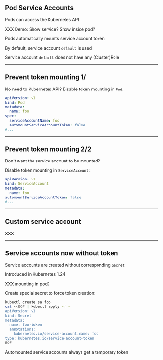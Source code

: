 ## Pod Service Accounts

Pods can access the Kubernetes API

XXX Demo: Show service? Show inside pod?

Pods automatically mounts service account token

By default, service account `default` is used

Service account `default` does not have any (Cluster)Role

---

## Prevent token mounting 1/

No need to Kubernetes API? Disable token mounting in `Pod`:

```yaml [2,7]
apiVersion: v1
kind: Pod
metadata:
  name: foo
spec:
  serviceAccountName: foo
  automountServiceAccountToken: false
#...
```

---

## Prevent token mounting 2/2

Don't want the service account to be mounted?

Disable token mounting in `ServiceAccount`:

```yaml [2,5]
apiVersion: v1
kind: ServiceAccount
metadata:
  name: foo
automountServiceAccountToken: false
#...
```

---

## Custom service account

XXX

---

## Service accounts now without token

Service accounts are created without corresponding `Secret` [](https://kubernetes.io/docs/concepts/configuration/secret/#service-account-token-secrets)

Introduced in Kubernetes 1.24

XXX mounting in pod?

Create special secret to force token creation:

```bash [2,7-9]
kubectl create sa foo
cat <<EOF | kubectl apply -f -
apiVersion: v1
kind: Secret
metadata:
  name: foo-token
  annotations:
    kubernetes.io/service-account.name: foo
type: kubernetes.io/service-account-token
EOF
```

Automounted service accounts always get a temporary token